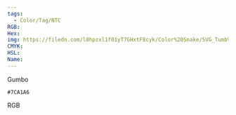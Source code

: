 ```yaml
---
tags:
  - Color/Tag/NTC
RGB:
Hex:
img: https://filedn.com/l0hpzxl1f01yT7GHxtF8cyk/Color%20Snake/SVG_Tumb%20Mass%20No%20Name/7CA1A6.svg
CMYK:
HSL:
Name:
---
```

Gumbo
```palette
#7CA1A6
```
RGB
